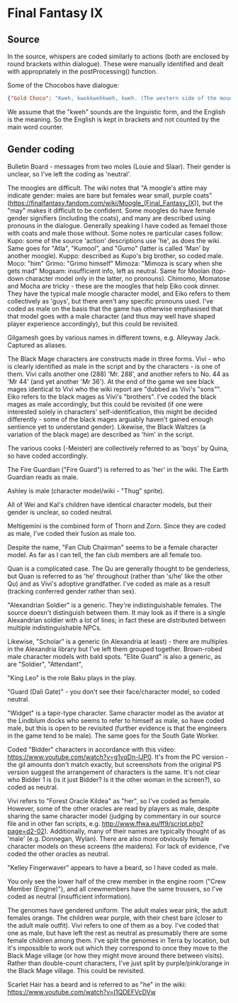 # Final Fantasy IX

## Source

In the source, whispers are coded similarly to actions (both are enclosed by round brackets within dialogue). These were manually identified and dealt with appropriately in the postProcessing() function.

Some of the Chocobos have dialogue:

```json
{"Gold Choco": "Kweh, kwokkwehkweh, kweh. (The western side of the mountain on Seaways Canyon on the Forgotten Continent also has a crack in it.) Kwok, kwek, kweh. (But it's very hard to find)."}
```

We assume that the "kweh" sounds are the linguistic form, and the English is the meaning. So the English is kept in brackets and not counted by the main word counter.


## Gender coding
Bulletin Board - messages from two moles (Louie and Slaar). Their gender is unclear, so I've left the coding as 'neutral'. 

The moogles are difficult. The wiki notes that "A moogle's attire may indicate gender: males are bare but females wear small, purple coats" (https://finalfantasy.fandom.com/wiki/Moogle_(Final_Fantasy_IX)), but the "may" makes it difficult to be confident. Some moogles do have female gender signifiers (including the coats), and many are described using pronouns in the dialogue. Generally speaking I have coded as femael those with coats and male those without.  Some notes re particular cases follow:  
Kupo: some of the source 'action' descriptions use 'he', as does the wiki. Same goes for "Atla", "Kumool", and "Gumo" (latter is called 'Man' by another moogle). 
Kuppo: described as Kupo's big brother, so coded male. 
Moco: "him"
Grimo: "Grimo himself"
Mimoza: "Mimoza is scary when she gets mad"
Mogsam: insufficient info, left as neutral. Same for Moolan (top-down character model only in the latter, no pronouns). 
Chimomo, Momatose and Mocha are tricky - these are the moogles that help Eiko cook dinner. They have the typical male moogle character model, and Eiko refers to them collectively as 'guys', but there aren't any specific pronouns used. I've coded as male on the basis that the game has otherwise emphasised that that model goes with a male character (and thus may well have shaped player experience accordingly), but this could be revisited. 

Gilgamesh goes by various names in different towns, e.g. Alleyway Jack. Captured as aliases. 

The Black Mage characters are constructs made in three forms. Vivi - who is clearly identified as male in the script and by the characters - is one of them. Vivi calls another one (288) 'Mr. 288', and another refers to No. 44 as 'Mr 44' (and yet another 'Mr 36'). At the end of the game we see black mages identical to Vivi who the wiki report are "dubbed as Vivi's "sons"". Eiko refers to the black mages as Vivi's "brothers". I've coded the black mages as male accordingly, but this could be revisited (if one were interested solely in characters' self-identification, this might be decided differently - some of the black mages arguably haven't gained enough sentience yet to understand gender). Likewise, the Black Waltzes (a variation of the black mage) are described as 'him' in the script. 

The various cooks (-Meister) are collectively referred to as 'boys' by Quina, so have coded accordingly. 

The Fire Guardian ("Fire Guard") is referred to as 'her' in the wiki. The Earth Guardian reads as male. 

Ashley is male (character model/wiki - "Thug" sprite). 

All of Wei and Kal's children have identical character models, but their gender is unclear, so coded neutral. 

Meltigemini is the combined form of Thorn and Zorn. Since they are coded as male, I've coded their fusion as male too. 

Despite the name, "Fan Club Chairman" seems to be a female character model. As far as I can tell, the fan club members are all female too. 

Quan is a complicated case. The Qu are generally thought to be genderless, but Quan is referred to as 'he' throughout (rather than 's/he' like the other Qu) and as Vivi's adoptive grandfather. I've coded as male as a result (tracking conferred gender rather than sex). 

"Alexandrian Soldier" is a generic. They're indistinguishable females. The source doesn't distinguish between them. It may look as if there is a single Alexandrian soldier with a lot of lines; in fact these are distributed between multiple indistinguishable NPCs.  

Likewise, "Scholar" is a generic (in Alexandria at least) - there are multiples in the Alexandria library but I've left them grouped together. Brown-robed male character models with bald spots. "Elite Guard" is also a generic, as are "Soldier", "Attendant", 

"King Leo" is the role Baku plays in the play. 

"Guard (Dali Gate)" - you don't see their face/character model, so coded neutral. 

"Widget" is a tapir-type character. Same character model as the aviator at the Lindblum docks who seems to refer to himself as male, so have coded male, but this is open to be revisited (further evidence is that the engineers in the game tend to be male). The same goes for the South Gate Worker.  

Coded "Bidder" characters in accordance with this video: https://www.youtube.com/watch?v=g1vqDn-IJP0. It's from the PC version - the gil amounts don't match exactly, but screenshots from the original PS version suggest the arrangement of characters is the same. It's not clear who Bidder 1 is (is it just Bidder? Is it the other woman in the screen?), so coded as neutral. 

Vivi refers to "Forest Oracle Kildea" as "her", so I've coded as female. However, some of the other oracles are read by players as male, despite sharing the same character model (judging by commentary in our source file and in other fan scripts, e.g. http://www.ffwa.eu/ff9/script.php?page=d2-02). Additionally, many of their names are typically thought of as 'male' (e.g. Donnegan, Wylan). There are also more obviously female character models on these screens (the maidens). For lack of evidence, I've coded the other oracles as neutral. 

"Kelley Fingerwaver" appears to have a beard, so I have coded as male. 

You only see the lower half of the crew member in the engine room ("Crew Member (Engine)"), and all crewmembers have the same trousers, so I've coded as neutral (insufficient information). 

The genomes have gendered uniform. The adult males wear pink, the adult females orange. The children wear purple, with their chest bare (closer to the adult male outfit). Vivi refers to one of them as a boy. I've coded that one as male, but have left the rest as neutral as presumably there are some female children among them. I've split the genomes in Terra by location, but it's impossible to work out which they correspond to once they move to the Black Mage village (or how they might move around there between visits). Rather than double-count characters, I've just split by purple/pink/orange in the Black Mage village. This could be revisited. 

Scarlet Hair has a beard and is referred to as "he" in the wiki: https://www.youtube.com/watch?v=I1QDEFVcDVw